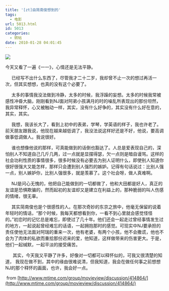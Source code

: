 ```yaml
---
title: '[zt]由简南俊想到的'
tags:
  - 电影
url: 5013.html
id: 5013
categories:
  - 转帖
date: 2010-01-28 04:01:45
---
```


![](http://blog.liubaikui.com/media/agJkOXINCxIFTWVkaWEY8qUDDA/46d2e16f-e828-4f46-a175-aa770ce738f0.jpg)

今天又看了一遍《一一》，心情还是无法平静。

&nbsp;&nbsp;&nbsp;&nbsp; 已经写不出什么东西了，尽管我才二十二岁，我却曾不止一次的想过再活一次，但其实想想，也真的没有这个必要了。 

&nbsp;&nbsp;&nbsp;&nbsp; 太多的事情我没法做到冷静，太多的时候，我浮躁的妄想。太多的时候我常被感性冲昏大脑，刚刚看到NJ面对阿弟小孩满月的时的噪乱所表现出的那份坦然，我异常释怀，心又被触动一样，其实，没有什么好争的，其实没有什么好在意的，其实，其实。 

&nbsp;&nbsp;&nbsp;&nbsp; 我想，我该长大了，看到上初中的表弟，学琴，学英语的样子，我也许老了。前天朋友跟我说，他现在越来越低调了，我没法说这样好还是不好，他说，要高调做事低调做人。我说很好。 

&nbsp;&nbsp;&nbsp;&nbsp; 谁也想像他说的那样，可真能做到的话倒也豁达了。人总是爱表现自己的，深怕别人不知道自己几斤几两，过一点就是显摆得瑟，欠一点则是暗自谩骂。这样的社会功利性质的事情很多，很多时候没有必要去为别人证明什么，即使别人知道你很好很强大又能怎样，那样只会遭到别人强烈的嫉妒。记得有句话说过：比别人强一点，别人嫉妒你，比别人强很多，就是羡慕了。这个社会呀，做人真难啊。 

&nbsp;&nbsp;&nbsp;&nbsp; NJ是问心无愧的，他把自己能做到的一切都做了，他和大田都是好人，真正的友谊是恐惧欺骗的，然而起初的友谊却又是建立在利益上的，那种脆弱的叫人伤感的情绪，很无辜。 

&nbsp;&nbsp;&nbsp;&nbsp; 其实简南俊也是个很感性的人。在那次奇妙的东京之旅中，他毫无保留的说着年轻时的情话，“那个时候，我每天都想看到你，一看不到心里就会感觉怪怪的。”初恋时的记忆总是难忘，即使过了几十年。他们还会一起走过曾经事情发生过的地方，一起说起曾经难忘的话语，一起拥抱那时的感觉。可现实中NJ要承担的责任使他无法面对阿瑞的重来一次，他有老婆，有两个小孩，他不会撒谎，他也不会为了肉体的私欲而重拾那份迟来的爱，他知道，这样做带来的伤害更大。于是，他们一起缄默，一起平淡的接受痛苦。 

&nbsp;&nbsp;&nbsp;&nbsp;&nbsp; 其实，今天我又平静了许多，好像对一切都可以释怀似的，可我又很清楚的知道， 我现在做不到，其中的缘由很难说清，但我知道，我会在做任何事之前想想NJ的那个释怀的画面，也许，我会好一点。

&nbsp;from&nbsp;[http://www.mtime.com/group/movieview/discussion/414864/](http://www.mtime.com/group/movieview/discussion/414864/)&nbsp;
